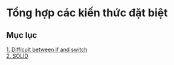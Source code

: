 # Tổng hợp các kiến thức đặt biệt

## Mục lục
[1. Difficult between if and switch](./src/If_Switch.java)
<br>
[2. SOLID](./SOLID.md)